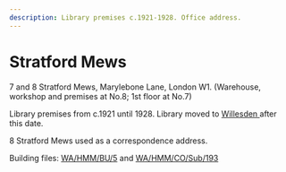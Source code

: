 ```yaml
---
description: Library premises c.1921-1928. Office address.
---
```


# Stratford Mews

7 and 8 Stratford Mews, Marylebone Lane, London W1.  \(Warehouse, workshop and premises at No.8; 1st floor at No.7\)

Library premises from c.1921 until 1928. Library moved to [Willesden ](willesden.md)after this date.

8 Stratford Mews used as a correspondence address.

Building files: [WA/HMM/BU/5](https://wellcomecollection.org/works/f8ua7qyh) and [WA/HMM/CO/Sub/193](https://wellcomecollection.org/works/b6fwparj)  
